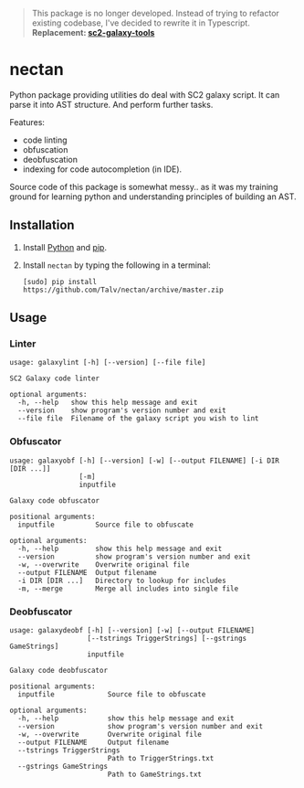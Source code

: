 >This package is no longer developed. Instead of trying to refactor existing codebase, I've decided to rewrite it in Typescript.\
>**Replacement: [sc2-galaxy-tools](https://github.com/Talv/sc2-galaxy-tools)**

# nectan
Python package providing utilities do deal with SC2 galaxy script. It can parse it into AST structure. And perform further tasks.

Features:
- code linting
- obfuscation
- deobfuscation
- indexing for code autocompletion (in IDE).

Source code of this package is somewhat messy.. as it was my training ground for learning python and understanding principles of building an AST.

## Installation

1. Install [Python](http://python.org/download/) and [pip](http://www.pip-installer.org/en/latest/installing.html).

1. Install `nectan` by typing the following in a terminal:
   ```
   [sudo] pip install https://github.com/Talv/nectan/archive/master.zip
   ```

## Usage

### Linter

```
usage: galaxylint [-h] [--version] [--file file]

SC2 Galaxy code linter

optional arguments:
  -h, --help   show this help message and exit
  --version    show program's version number and exit
  --file file  Filename of the galaxy script you wish to lint
```

### Obfuscator

```
usage: galaxyobf [-h] [--version] [-w] [--output FILENAME] [-i DIR [DIR ...]]
                 [-m]
                 inputfile

Galaxy code obfuscator

positional arguments:
  inputfile          Source file to obfuscate

optional arguments:
  -h, --help         show this help message and exit
  --version          show program's version number and exit
  -w, --overwrite    Overwrite original file
  --output FILENAME  Output filename
  -i DIR [DIR ...]   Directory to lookup for includes
  -m, --merge        Merge all includes into single file
```

### Deobfuscator

```
usage: galaxydeobf [-h] [--version] [-w] [--output FILENAME]
                   [--tstrings TriggerStrings] [--gstrings GameStrings]
                   inputfile

Galaxy code deobfuscator

positional arguments:
  inputfile             Source file to obfuscate

optional arguments:
  -h, --help            show this help message and exit
  --version             show program's version number and exit
  -w, --overwrite       Overwrite original file
  --output FILENAME     Output filename
  --tstrings TriggerStrings
                        Path to TriggerStrings.txt
  --gstrings GameStrings
                        Path to GameStrings.txt
```
